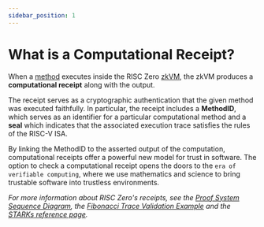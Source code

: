 ```yaml
---
sidebar_position: 1
---
```


# What is a Computational Receipt?

When a [method](../../key-terminology.md) executes inside the RISC Zero [zkVM](../zkvm/what_is_risc_zero.md), the zkVM produces a **computational receipt** along with the output. 

The receipt serves as a cryptographic authentication that the given method was executed faithfully. In particular, the receipt includes a **MethodID**, which serves as an identifier for a particular computational method and a **seal** which indicates that the associated execution trace satisfies the rules of the RISC-V ISA. 

By linking the MethodID to the asserted output of the computation, computational receipts offer a powerful new model for trust in software. The option to check a computational receipt opens the doors to the `era of verifiable computing`, where we use mathematics and science to bring trustable software into trustless environments. 

*For more information about RISC Zero's receipts, see the [Proof System Sequence Diagram](proof-system-sequence-diagram.md), the [Fibonacci Trace Validation Example](https://docs.google.com/spreadsheets/d/e/2PACX-1vSJ1J5PcS2op_vrGtbK5Mif0gAN6wbAaTSWTHy2vuFtfbtqbI_dRqpalNamNjjUcyqD7hDPJRgI2cG-/pubhtml#) and the [STARKs reference page](../../reference-docs/about-starks.md).* 

